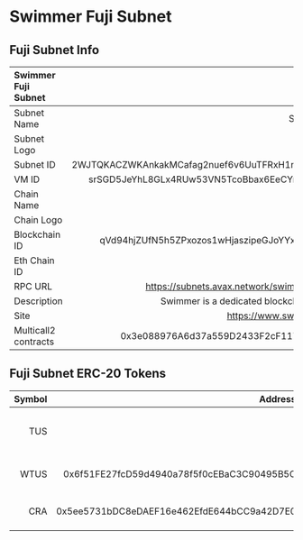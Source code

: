 # Swimmer Fuji Subnet

## Fuji Subnet Info

| Swimmer Fuji Subnet   |                                                                                            |
| :-------------------- | ------------------------------------------------------------------------------------------:|
| Subnet Name           | Swimmer Subnet                                                                             |
| Subnet Logo           | [subnet logo](https://raw.githubusercontent.com/crabada/logos/dcc185658745ba18511135ff6dae564d57d63768/swimmer/swimmer_icon-512.png)                                        |
| Subnet ID             | 2WJTQKACZWKAnkakMCafag2nuef6v6UuTFRxH1ndGXKWFg9pPJ                                          |
| VM ID                 | srSGD5JeYhL8GLx4RUw53VN5TcoBbax6EeCYmy5S3DiteJhdF                                          |
| Chain Name            | Swimmer                                                                                    |
| Chain Logo            | [chain logo](https://raw.githubusercontent.com/crabada/logos/dcc185658745ba18511135ff6dae564d57d63768/swimmer/swimmer_icon-512.png)                                         |
| Blockchain ID         | qVd94hjZUfN5h5ZPxozos1wHjaszipeGJoYYxxMJ3dqZYFjZ3                                          |
| Eth Chain ID          | 73773                                                                                     |
| RPC URL               | https://subnets.avax.network/swimmer/testnet/rpc                                           | 
| Description           | Swimmer is a dedicated blockchain for gaming.                                        |
| Site                  | https://www.swimmer.network/                                                               | 
| Multicall2 contracts  | 0x3e088976A6d37a559D2433F2cF1171a2397462a4                                                 |


## Fuji Subnet ERC-20 Tokens

| Symbol    | Address   | Decimals  | Logo | Description | 
| ---:      | ----:                                      | --:| :----: | -----:    |
| TUS      |                                            | 18 | [TUS logo](https://raw.githubusercontent.com/crabada/logos/dcc185658745ba18511135ff6dae564d57d63768/tus/tus_icon-512.png) | Swimmer Subnet native token |
| WTUS      |0x6f51FE27fcD59d4940a78f5f0cEBaC3C90495B5C| 18 | [TUS logo](https://raw.githubusercontent.com/crabada/logos/dcc185658745ba18511135ff6dae564d57d63768/tus/tus_icon-512.png) | Wrap of native token |
| CRA      |0x5ee5731bDC8eDAEF16e462EfdE644bCC9a42D7E0| 18 | [CRA logo](https://raw.githubusercontent.com/crabada/logos/dcc185658745ba18511135ff6dae564d57d63768/cra/cra_icon-512.png) | Crabada governance token |